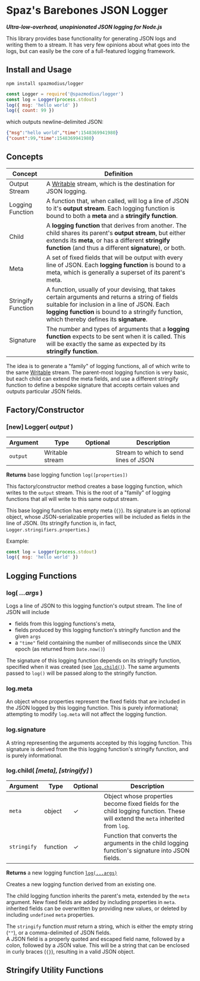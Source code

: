 # Spaz's Barebones JSON Logger

***Ultra-low-overhead, unopinionated JSON logging for Node.js***

This library provides base functionality for generating JSON logs and writing them to a stream.
It has very few opinions about what goes into the logs, but can easily be the core of a full-featured logging framework.

## Install and Usage
`npm install spazmodius/logger`

```js
const Logger = require('@spazmodius/logger')
const log = Logger(process.stdout)
log({ msg: 'hello world' })
log({ count: 99 })
```

which outputs newline-delimited JSON:

```json
{"msg":"hello world","time":1548369941980}
{"count":99,"time":1548369941980}
```

## Concepts

Concept | Definition
---|---
Output Stream | A [Writable](https://nodejs.org/api/stream.html#stream_writable_streams) stream, which is the destination for JSON logging.
Logging Function | A function that, when called, will log a line of JSON to it's **output stream**.  Each logging function is bound to both a **meta** and a **stringify function**.
Child | A **logging function** that derives from another. The child shares its parent's **output stream**, but either extends its **meta**, or has a different **stringify function** (and thus a different **signature**), or both.
Meta | A set of fixed fields that will be output with every line of JSON.  Each **logging function** is bound to a meta, which is generally a superset of its parent's meta.
Stringify Function | A function, usually of your devising, that takes certain arguments and returns a string of fields suitable for inclusion in a line of JSON.  Each **logging function** is bound to a stringify function, which thereby defines its **signature**.
Signature | The number and types of arguments that a **logging function** expects to be sent when it is called.  This will be exactly the same as expected by its **stringify function**.

The idea is to generate a "family" of logging functions, all of which write to the same [Writable](https://nodejs.org/api/stream.html#stream_writable_streams) stream.
The parent-most logging function is very basic, but each child can extend the meta fields, and use a different stringify function to define a bespoke signature that accepts certain values and outputs particular JSON fields.

## Factory/Constructor

### [new] Logger( _output_ )

| Argument | Type | Optional | Description
|---|---|---|---
| `output` | Writable stream | | Stream to which to send lines of JSON

**Returns** base logging function `log([properties])`

 This factory/constructor method creates a base logging function, which writes to the `output` stream.
 This is the root of a "family" of logging functions that all will write to this same output stream.

 This base logging function has empty meta (`{}`).
 Its signature is an optional object, whose JSON-serializable properties will be included as fields in the line of JSON.  (Its stringify function is, in fact, `Logger.stringifiers.properties`.)

Example:
```js
const log = Logger(process.stdout)
log({ msg: 'hello world' })
```

## Logging Functions

### log( _...args_ )

Logs a line of JSON to this logging function's output stream.
The line of JSON will include
 - fields from this logging functions's meta,
 - fields produced by this logging function's stringify function and the given `args`
 - a `"time"` field containing the number of milliseconds since  the UNIX epoch (as returned from `Date.now()`)

The signature of this logging function depends on its stringify function, specified when it was created (see [`log.child()`](#log-child-meta-stringify)).
The same arguments passed to `log()` will be passed along to the stringify function.

### log.meta

An object whose properties represent the fixed fields that are included in the JSON logged by this logging function.
This is purely informational; attempting to modify `log.meta` will not affect the logging function.

### log.signature

A string representing the arguments accepted by this logging function.
This signature is derived from the this logging function's stringify function, and is purely informational.

### log.child( _[meta], [stringify]_ )

| Argument | Type | Optional | Description
|---|---|---|---
| `meta` | object | &check; | Object whose properties become fixed fields for the child logging function. These will extend the `meta` inherited from `log`.
| `stringify` | function | &check; | Function that converts the arguments in the child logging function's signature into JSON fields.

**Returns** a new logging function [`log(...args)`](#log-args)

Creates a new logging function derived from an existing one.

The child logging function inherits the parent's meta, extended by the `meta` argument.
New fixed fields are added by including properties in `meta`.
inherited fields can be overwritten by providing new values, or deleted by including `undefined` `meta` properties.

The `stringify` function _must_ return a string, which is either the empty string (`""`), or a comma-delimited of JSON fields.  
A JSON field is a properly quoted and escaped field name, followed by a colon, followed by a JSON value.
This will be a string that can be enclosed in curly braces (`{}`), resulting in a valid JSON object.

## Stringify Utility Functions
